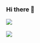 ### Hi there 👋

<!--
**chtw2001/chtw2001** is a ✨ _special_ ✨ repository because its `README.md` (this file) appears on your GitHub profile.

Here are some ideas to get you started:

- 🔭 I’m currently working on ...
- 🌱 I’m currently learning ...
- 👯 I’m looking to collaborate on ...
- 🤔 I’m looking for help with ...
- 💬 Ask me about ...
- 📫 How to reach me: ...
- 😄 Pronouns: ...
- ⚡ Fun fact: ...
-->
<a><img src="https://img.shields.io/badge/Python-3766AB?style=flat-square&logo=Python&logoColor=white"/></a>&nbsp;
<!-- <img src="https://img.shields.io/badge/쓰고자하는_텍스트-컬러코드?style=flat-square&logo=simpleicons에서_아이콘이름&logoColor=white"/></a>&nbsp  -->
<a href="https://chtw2001.tistory.com/"><img src="https://img.shields.io/badge/Blog-3766AB?style=flat-square&logo=Blog&logoColor=white"/></a>&nbsp;
